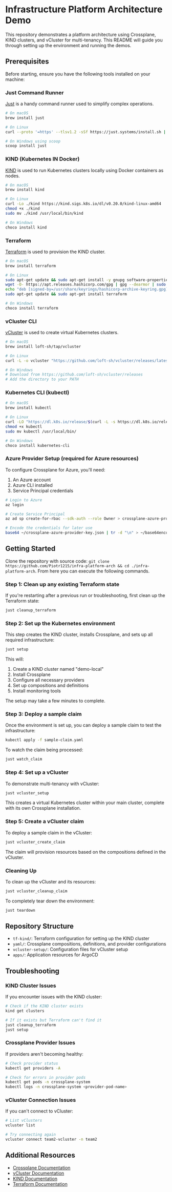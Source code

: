 # Infrastructure Platform Architecture Demo

This repository demonstrates a platform architecture using Crossplane, KIND clusters, and vCluster for multi-tenancy. This README will guide you through setting up the environment and running the demos.

## Prerequisites

Before starting, ensure you have the following tools installed on your machine:

### Just Command Runner

[Just](https://github.com/casey/just) is a handy command runner used to simplify complex operations.

```bash
# On macOS
brew install just

# On Linux
curl --proto '=https' --tlsv1.2 -sSf https://just.systems/install.sh | bash

# On Windows using scoop
scoop install just
```

### KIND (Kubernetes IN Docker)

[KIND](https://kind.sigs.k8s.io/) is used to run Kubernetes clusters locally using Docker containers as nodes.

```bash
# On macOS
brew install kind

# On Linux
curl -Lo ./kind https://kind.sigs.k8s.io/dl/v0.20.0/kind-linux-amd64
chmod +x ./kind
sudo mv ./kind /usr/local/bin/kind

# On Windows
choco install kind
```

### Terraform

[Terraform](https://www.terraform.io/downloads) is used to provision the KIND cluster.

```bash
# On macOS
brew install terraform

# On Linux
sudo apt-get update && sudo apt-get install -y gnupg software-properties-common
wget -O- https://apt.releases.hashicorp.com/gpg | gpg --dearmor | sudo tee /usr/share/keyrings/hashicorp-archive-keyring.gpg
echo "deb [signed-by=/usr/share/keyrings/hashicorp-archive-keyring.gpg] https://apt.releases.hashicorp.com $(lsb_release -cs) main" | sudo tee /etc/apt/sources.list.d/hashicorp.list
sudo apt-get update && sudo apt-get install terraform

# On Windows
choco install terraform
```

### vCluster CLI

[vCluster](https://www.vcluster.com/docs/getting-started/setup) is used to create virtual Kubernetes clusters.

```bash
# On macOS
brew install loft-sh/tap/vcluster

# On Linux
curl -L -o vcluster "https://github.com/loft-sh/vcluster/releases/latest/download/vcluster-linux-amd64" && sudo install -c -m 0755 vcluster /usr/local/bin && rm -f vcluster

# On Windows
# Download from https://github.com/loft-sh/vcluster/releases
# Add the directory to your PATH
```

### Kubernetes CLI (kubectl)

```bash
# On macOS
brew install kubectl

# On Linux
curl -LO "https://dl.k8s.io/release/$(curl -L -s https://dl.k8s.io/release/stable.txt)/bin/linux/amd64/kubectl"
chmod +x kubectl
sudo mv kubectl /usr/local/bin/

# On Windows
choco install kubernetes-cli
```

### Azure Provider Setup (required for Azure resources)

To configure Crossplane for Azure, you'll need:

1. An Azure account
2. Azure CLI installed
3. Service Principal credentials

```bash
# Login to Azure
az login

# Create Service Principal
az ad sp create-for-rbac --sdk-auth --role Owner > crossplane-azure-provider-key.json

# Encode the credentials for later use
base64 ~/crossplane-azure-provider-key.json | tr -d "\n" > ~/base64encoded_azure_creds.txt
```

## Getting Started
Clone the repository with source code: `git clone https://github.com/Piotr1215/infra-platform-arch && cd ./infra-platform-arch`. From here you can execute the following commands. 

### Step 1: Clean up any existing Terraform state

If you're restarting after a previous run or troubleshooting, first clean up the Terraform state:

```bash
just cleanup_terraform
```

### Step 2: Set up the Kubernetes environment

This step creates the KIND cluster, installs Crossplane, and sets up all required infrastructure:

```bash
just setup
```

This will:
1. Create a KIND cluster named "demo-local"
2. Install Crossplane
3. Configure all necessary providers
4. Set up compositions and definitions
5. Install monitoring tools

The setup may take a few minutes to complete.

### Step 3: Deploy a sample claim

Once the environment is set up, you can deploy a sample claim to test the infrastructure:

```bash
kubectl apply -f sample-claim.yaml
```

To watch the claim being processed:

```bash
just watch_claim
```

### Step 4: Set up a vCluster

To demonstrate multi-tenancy with vCluster:

```bash
just vcluster_setup
```

This creates a virtual Kubernetes cluster within your main cluster, complete with its own Crossplane installation.

### Step 5: Create a vCluster claim

To deploy a sample claim in the vCluster:

```bash
just vcluster_create_claim
```

The claim will provision resources based on the compositions defined in the vCluster.

### Cleaning Up

To clean up the vCluster and its resources:

```bash
just vcluster_cleanup_claim
```

To completely tear down the environment:

```bash
just teardown
```

## Repository Structure

- `tf-kind/`: Terraform configuration for setting up the KIND cluster
- `yaml/`: Crossplane compositions, definitions, and provider configurations
- `vcluster-setup/`: Configuration files for vCluster setup
- `apps/`: Application resources for ArgoCD

## Troubleshooting

### KIND Cluster Issues

If you encounter issues with the KIND cluster:

```bash
# Check if the KIND cluster exists
kind get clusters

# If it exists but Terraform can't find it
just cleanup_terraform
just setup
```

### Crossplane Provider Issues

If providers aren't becoming healthy:

```bash
# Check provider status
kubectl get providers -A

# Check for errors in provider pods
kubectl get pods -n crossplane-system
kubectl logs -n crossplane-system <provider-pod-name>
```

### vCluster Connection Issues

If you can't connect to vCluster:

```bash
# List vClusters
vcluster list

# Try connecting again
vcluster connect team2-vcluster -n team2
```

## Additional Resources

- [Crossplane Documentation](https://docs.crossplane.io/latest/)
- [vCluster Documentation](https://www.vcluster.com/docs/)
- [KIND Documentation](https://kind.sigs.k8s.io/docs/user/quick-start/)
- [Terraform Documentation](https://www.terraform.io/docs)
